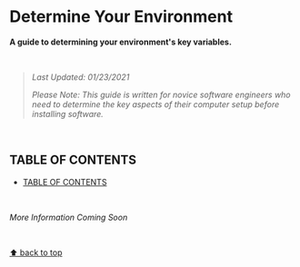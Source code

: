 # Determine Your Environment <!-- omit in toc -->

**A guide to determining your environment's key variables.**

<br>

> _Last Updated: 01/23/2021_
>
> _Please Note: This guide is written for novice software engineers who need to determine the key aspects of their computer setup before installing software._

<br>

## TABLE OF CONTENTS

- [TABLE OF CONTENTS](#table-of-contents)

<br>

_More Information Coming Soon_

<br>

[⬆️ back to top]

<br>

<!-- Links -->
[Guide to Determining Your Environment]: github.com/mishakessler/determine-your-environment
[Unix Version]: github.com/mishakessler/unix-environment
[M1 Version]: github.com/mishakessler/m1-environment
[Linux Version]: github.com/mishakessler/linux-environment
[Tools of the Trade]: github.com/mishakessler/tools-of-the-trade
[Glossary]: github.com/mishakessler/glossary
[⬆️ back to top]: #table-of-contents